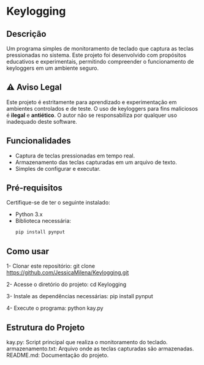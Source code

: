 # Keylogging

## Descrição
Um programa simples de monitoramento de teclado que captura as teclas pressionadas no sistema. Este projeto foi desenvolvido com propósitos educativos e experimentais, permitindo compreender o funcionamento de keyloggers em um ambiente seguro.

## ⚠️ Aviso Legal
Este projeto é estritamente para aprendizado e experimentação em ambientes controlados e de teste. O uso de keyloggers para fins maliciosos é **ilegal** e **antiético**. O autor não se responsabiliza por qualquer uso inadequado deste software.

## Funcionalidades
- Captura de teclas pressionadas em tempo real.
- Armazenamento das teclas capturadas em um arquivo de texto.
- Simples de configurar e executar.

## Pré-requisitos
Certifique-se de ter o seguinte instalado:
- Python 3.x
- Biblioteca necessária:
  ```bash
  pip install pynput

## Como usar
1- Clonar este repositório:
git clone https://github.com/JessicaMilena/Keylogging.git

2- Acesse o diretório do projeto:
cd Keylogging

3- Instale as dependências necessárias:
pip install pynput

4- Execute o programa:
python kay.py

## Estrutura do Projeto
kay.py: Script principal que realiza o monitoramento do teclado.
armazenamento.txt: Arquivo onde as teclas capturadas são armazenadas.
README.md: Documentação do projeto.


